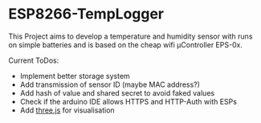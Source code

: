# ESP8266-TempLogger

This Project aims to develop a temperature and humidity sensor with runs on simple batteries and is based on the cheap wifi µController EPS-0x.

Current ToDos:
* Implement better storage system
* Add transmission of sensor ID (maybe MAC address?)
* Add hash of value and shared secret to avoid faked values
* Check if the arduino IDE allows HTTPS and HTTP-Auth with ESPs
* Add [three.js](http://threejs.org/) for visualisation
